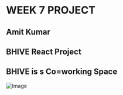 # WEEK 7 PROJECT

## Amit Kumar

## BHIVE React Project

## BHIVE is s Co=working Space

![Image ](https://imgur.com/DroUKNE)
